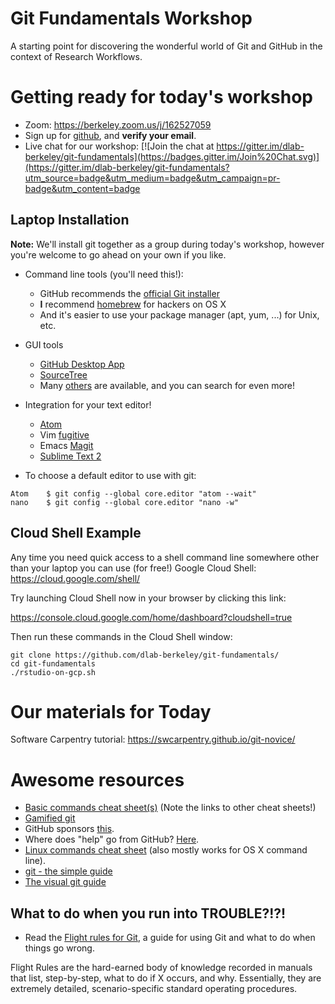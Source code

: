 Git Fundamentals Workshop
===============================

A starting point for discovering the wonderful world of Git and GitHub in the context of Research Workflows.

# Getting ready for today's workshop

 - Zoom: https://berkeley.zoom.us/j/162527059
 - Sign up for [github](https://github.com), and **verify your email**.
 - Live chat for our workshop:
 [![Join the chat at https://gitter.im/dlab-berkeley/git-fundamentals](https://badges.gitter.im/Join%20Chat.svg)](https://gitter.im/dlab-berkeley/git-fundamentals?utm_source=badge&utm_medium=badge&utm_campaign=pr-badge&utm_content=badge

## Laptop Installation

**Note:** We'll install git together as a group during today's workshop, however you're welcome to go ahead on your own if you like.

 - Command line tools (you'll need this!):
    - GitHub recommends the [official Git installer](http://git-scm.com/downloads)
    - **I** recommend [homebrew](http://brew.sh) for hackers on OS X
    - And it's easier to use your package manager (apt, yum, ...) for Unix, etc.
 - GUI tools
    - [GitHub Desktop App](https://desktop.github.com/)
    - [SourceTree](http://www.sourcetreeapp.com/)
    - Many [others](http://git-scm.com/downloads/guis) are available, and you
      can search for even more!
 - Integration for your text editor!
	- [Atom](https://atom.io/)
    - Vim [fugitive](https://github.com/tpope/vim-fugitive)
    - Emacs [Magit](https://github.com/magit/magit/wiki)
    - [Sublime Text 2](https://github.com/kemayo/sublime-text-git)
    
  - To choose a default editor to use with git:
```
Atom	$ git config --global core.editor "atom --wait"
nano	$ git config --global core.editor "nano -w"
```

## Cloud Shell Example

Any time you need quick access to a shell command line somewhere other than your laptop you can use (for free!) Google Cloud Shell: https://cloud.google.com/shell/

Try launching Cloud Shell now in your browser by clicking this link:

https://console.cloud.google.com/home/dashboard?cloudshell=true

Then run these commands in the Cloud Shell window:

```shell
git clone https://github.com/dlab-berkeley/git-fundamentals/
cd git-fundamentals
./rstudio-on-gcp.sh
```
# Our materials for Today

Software Carpentry tutorial: https://swcarpentry.github.io/git-novice/

# Awesome resources

 - [Basic commands cheat sheet(s)](http://git-scm.com/docs) (Note the links to
   other cheat sheets!)
 - [Gamified git](http://pcottle.github.io/learnGitBranching/)
 - GitHub sponsors [this](http://try.github.io/).
 - Where does "help" go from GitHub? [Here](https://help.github.com/).
 - [Linux commands cheat sheet](http://www.pixelbeat.org/cmdline.html) (also
   mostly works for OS X command line).
 - [git - the simple guide](http://rogerdudler.github.io/git-guide/)
 - [The visual git guide](http://marklodato.github.io/visual-git-guide/index-en.html)

## What to do when you run into TROUBLE?!?!

  - Read the [Flight rules for Git](https://github.com/k88hudson/git-flight-rules#readme), a guide for using Git and what to do when things go wrong.

Flight Rules are the hard-earned body of knowledge recorded in manuals that list, step-by-step, what to do if X occurs, and why. Essentially, they are extremely detailed, scenario-specific standard operating procedures.

